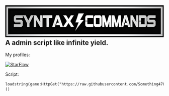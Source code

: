 ![SC](https://raw.githubusercontent.com/Something478/IIIIIIIIIIII/main/GitHub_Images/logo.jpg)  
A admin script like infinite yield.
---
My profiles:  
<div align="left"> 
  <a href="https://scriptblox.com/u/StarFlow"> 
    <img src="https://scriptblox.com/u/StarFlow" alt="StarFlow"> 
  </a>
</div>
  
Script:  
```
loadstring(game:HttpGet("https://raw.githubusercontent.com/Something478/IIIIIIIIIIII/refs/heads/main/Source.lua"))()
```